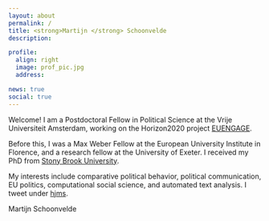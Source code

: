 ```yaml
---
layout: about
permalink: /
title: <strong>Martijn </strong> Schoonvelde
description:

profile:
  align: right
  image: prof_pic.jpg
  address: 

news: true
social: true
---
```


Welcome! I am a Postdoctoral Fellow in Political Science at the Vrije Universiteit Amsterdam, working on the Horizon2020 project [EUENGAGE](http://www.euengage.eu/). 

Before this, I was a Max Weber Fellow at the European University Institute in Florence, and a research fellow at the University of Exeter. I received my PhD from [Stony Brook University](http://stonybrook.edu/polsci).  

My interests include comparative political behavior, political communication, EU politics, computational social science, and automated text analysis. I tweet under [hjms](http://www.twitter.com/hjms).

Martijn Schoonvelde